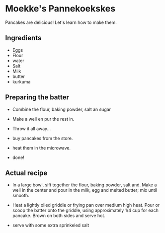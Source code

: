 # Moekke's Pannekoekskes

Pancakes are delicious! Let's learn how to make them.

## Ingredients

- Eggs
- Flour
- water
- Salt
- Milk
- butter
- kurkuma

## Preparing the batter

- Combine the flour, baking powder, salt an sugar
- Make a well en pur the rest in.
- Throw it all away...


- buy pancakes from the store.
- heat them in the microwave.
- done!


## Actual recipe

- In a large bowl, sift together the flour, baking powder, salt and. Make a well in the center and pour in the milk, egg and melted butter; mix until smooth.

- Heat a lightly oiled griddle or frying pan over medium high heat. Pour or scoop the batter onto the griddle, using approximately 1/4 cup for each pancake. Brown on both sides and serve hot.

- serve with some extra sprinkeled salt
